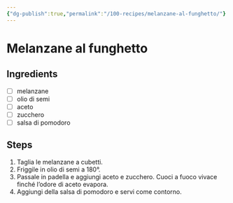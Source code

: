 ```yaml
---
{"dg-publish":true,"permalink":"/100-recipes/melanzane-al-funghetto/"}
---
```


# Melanzane al funghetto
## Ingredients
- [ ] melanzane
- [ ] olio di semi
- [ ] aceto 
- [ ] zucchero
- [ ] salsa di pomodoro
## Steps
1. Taglia le melanzane a cubetti.
2. Friggile in olio di semi a 180°.
3. Passale in padella e aggiungi aceto e zucchero. Cuoci a fuoco vivace finché l’odore di aceto evapora.
4. Aggiungi della salsa di pomodoro e servi come contorno.